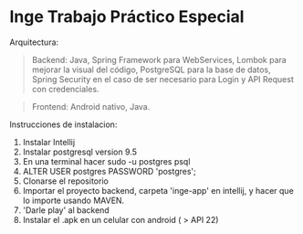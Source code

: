 # Inge Trabajo Práctico Especial
Arquitectura: 

>Backend: Java, Spring Framework para WebServices, Lombok para mejorar la visual del código, PostgreSQL para la base de datos, Spring Security en el caso de ser necesario para Login y API Request con credenciales.

>Frontend: Android nativo, Java.

Instrucciones de instalacion:
1) Instalar Intellij
2) Instalar postgresql version 9.5
3) En una terminal hacer sudo -u postgres psql
4) ALTER USER postgres PASSWORD 'postgres';
5) Clonarse el repositorio
6) Importar el proyecto backend, carpeta 'inge-app' en intellij, y hacer que lo importe usando MAVEN.
7) 'Darle play' al backend
8) Instalar el .apk en un celular con android ( > API 22)
